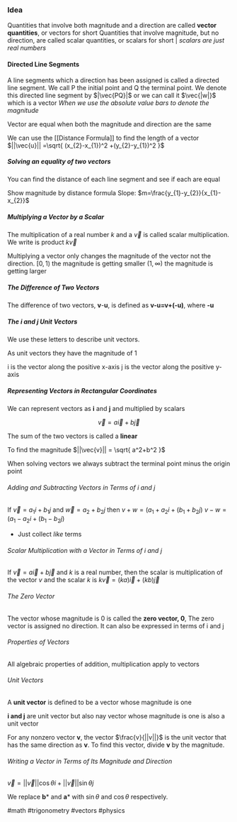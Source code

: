 ### Idea
Quantities that involve both magnitude and a direction are called **vector quantities**, or vectors for short
Quantities that involve magnitude, but no direction, are called scalar quantities, or scalars for short | *scalars are just real numbers*

#### Directed Line Segments
A line segments which a direction has been assigned is called a directed line segment. We call P the initial point and Q the terminal point. We denote this directed line segment by $|\vec{PQ}|$  or we can call it $\vec{|w|}$ which is a vector
*When we use the absolute value bars to denote the magnitude*

Vector are equal when both the magnitude and direction are the same 

We can use the [[Distance Formula]] to find the length of a vector
$||\vec{u}|| =\sqrt{ (x_{2}-x_{1})^2 +(y_{2}-y_{1})^2 }$ 

##### Solving an equality of two vectors
You can find the distance of each line segment and see if each are equal

Show magnitude by distance formula
Slope: $m=\frac{y_{1}-y_{2}}{x_{1}-x_{2}}$ 


##### Multiplying a Vector by a Scalar
The multiplication of a real number *k* and a $\vec{v}$ is called scalar multiplication. We write is product $k \vec{v}$ 

Multiplying a vector only changes the magnitude of the vector not the direction.
$[0,1)$ the magnitude is getting smaller
$(1, \infty)$ the magnitude is getting larger

##### The Difference of Two Vectors
The difference of two vectors, **v**-**u**, is defined as **v-u=v+(-u)**, where **-u**

##### The i and j Unit Vectors
We use these letters to describe unit vectors.

As unit vectors they have the magnitude of 1

i is the vector along the positive x-axis
j is the vector along the positive y-axis

##### Representing Vectors in Rectangular Coordinates 
We can represent vectors as **i** and **j** and multiplied by scalars

$$
\vec{v} =a \vec{i} + b \vec{j}
$$

The sum of the two vectors is called a **linear** 

To find the magnitude $||\vec{v}|| = \sqrt{ a^2+b^2 }$ 

When solving vectors we always subtract the terminal point minus the origin point

###### Adding and Subtracting Vectors in Terms of i and j
If $\vec{v}=a_{1}i+b_{1}j$ and $\vec{w}=a_{2}+b_{2}j$ then
	$v+w=(a_{1}+a_{2}i+(b_{1}+b_{2}j)$ 
	$v-w=(a_{1}-a_{2}i+(b_{1}-b_{2}j)$
- Just collect *like* terms 

###### Scalar Multiplication with a Vector in Terms of i and j
If $\vec{v}=a \vec{i}+ b \vec{j}$ and $k$ is a real number, then the scalar is multiplication of the vector $v$ and the scalar $k$ is
		$k \vec{v}=(ka)\vec{i}+(kb)\vec{j}$ 


###### The Zero Vector
The vector whose magnitude is 0 is called the **zero vector, 0**, The zero vector is assigned no direction. It can also be expressed in terms of i and j

###### Properties of Vectors

All algebraic properties of addition, multiplication apply to vectors

###### Unit Vectors
A **unit vector** is defined to be a vector whose magnitude is one

**i and j** are unit vector but also nay vector whose magnitude is one is also a unit vector

For any nonzero vector **v**, the vector
$\frac{v}{||v||}$ is the unit vector that has the same direction as **v**. To find this vector, divide **v** by the magnitude.

###### Writing a Vector in Terms of Its Magnitude and Direction

$\vec{v}= ||\vec{v}||\cos\theta i+||\vec{v}||\sin\theta j$ 

We replace **b*** and **a*** with $\sin\theta$ and $\cos\theta$ respectively.  

#math #trigonometry #vectors #physics
